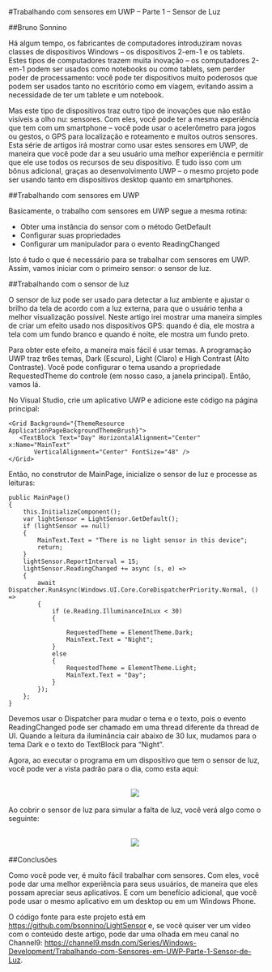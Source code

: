 #Trabalhando com sensores em UWP – Parte 1 – Sensor de Luz

##Bruno Sonnino

Há algum tempo, os fabricantes de computadores introduziram novas classes de dispositivos Windows – os dispositivos 2-em-1 e os tablets. Estes tipos de computadores trazem muita inovação – os computadores 2-em-1 podem ser usados como notebooks ou como tablets, sem perder poder de processamento: você pode ter dispositivos muito poderosos que podem ser usados tanto no escritório como em viagem, evitando assim a necessidade de ter um tablete e um notebook.

Mas este tipo de dispositivos traz outro tipo de inovações que não estão visíveis a olho nu: sensores. Com eles, você pode ter a mesma experiência que tem com um smartphone – você pode usar o acelerômetro para jogos ou gestos, o GPS para localização e roteamento e muitos outros sensores. Esta série de artigos irá mostrar como usar estes sensores em UWP, de maneira que você pode dar a seu usuário uma melhor experiência e permitir que ele use todos os recursos de seu dispositivo. E tudo isso com um bônus adicional, graças ao desenvolvimento UWP – o mesmo projeto pode ser usando tanto em dispositivos desktop quanto em smartphones.

##Trabalhando com sensores em UWP

Basicamente, o trabalho com sensores em UWP segue a mesma rotina:

* Obter uma instância do sensor com o método GetDefault
* Configurar suas propriedades
* Configurar um manipulador para o evento ReadingChanged

Isto é tudo o que é necessário para se trabalhar com sensores em UWP. Assim, vamos iniciar com o primeiro sensor: o sensor de luz.

##Trabalhando com o sensor de luz

O sensor de luz pode ser usado para detectar a luz ambiente e ajustar o brilho da tela de acordo com a luz externa, para que o usuário tenha a melhor visualização possível. Neste artigo irei mostrar uma maneira simples de criar um efeito usado nos dispositivos GPS: quando é dia, ele mostra a tela com um fundo branco e quando é noite, ele mostra um fundo preto.

Para obter este efeito, a maneira mais fácil é usar temas. A programação UWP traz tr6es temas, Dark (Escuro), Light (Claro) e High Contrast (Alto Contraste). Você pode configurar o tema usando a propriedade RequestedTheme do controle (em nosso caso, a janela principal). Então, vamos lá.

No Visual Studio, crie um aplicativo UWP e adicione este código na página principal:

    <Grid Background="{ThemeResource ApplicationPageBackgroundThemeBrush}">
       <TextBlock Text="Day" HorizontalAlignment="Center" x:Name="MainText"
           VerticalAlignment="Center" FontSize="48" />
    </Grid>
    
Então, no construtor de MainPage, inicialize o sensor de luz e processe as leituras:

    public MainPage()
    {
        this.InitializeComponent();
        var lightSensor = LightSensor.GetDefault();
        if (lightSensor == null)
        {
            MainText.Text = "There is no light sensor in this device";
            return;
        }
        lightSensor.ReportInterval = 15;
        lightSensor.ReadingChanged += async (s, e) =>
        {
            await Dispatcher.RunAsync(Windows.UI.Core.CoreDispatcherPriority.Normal, () =>
            {
                if (e.Reading.IlluminanceInLux < 30)
                {

                    RequestedTheme = ElementTheme.Dark;
                    MainText.Text = "Night";
                }
                else
                {
                    RequestedTheme = ElementTheme.Light;
                    MainText.Text = "Day";
                }
            });
        };
    }
    
Devemos usar o Dispatcher para mudar o tema e o texto, pois o evento ReadingChanged pode ser chamado em uma thread diferente da thread de UI. Quando a leitura da iluminância cair abaixo de 30 lux, mudamos para o tema Dark e o texto do TextBlock para “Night”. 

Agora, ao executar o programa em um dispositivo que tem o sensor de luz, você pode ver a vista padrão para o dia, como esta aqui:

<p align = "center">
  <br>
  <img src="http://lab27.blob.core.windows.net/wordpress/2017/02/Sensores_1.jpg"/>
  <br>
</p>

Ao cobrir o sensor de luz para simular a falta de luz, você verá algo como o seguinte:

<p align = "center">
  <br>
  <img src="http://lab27.blob.core.windows.net/wordpress/2017/02/Sensores_2.jpg"/>
  <br>
</p>

##Conclusões

Como você pode ver, é muito fácil trabalhar com sensores. Com eles, você pode dar uma melhor experiência para seus usuários, de maneira que eles possam apreciar seus aplicativos. E com um benefício adicional, que você pode usar o mesmo aplicativo em um desktop ou em um Windows Phone.

O código fonte para este projeto está em https://github.com/bsonnino/LightSensor e, se você quiser ver um vídeo com o conteúdo deste artigo, pode dar uma olhada em meu canal no Channel9: https://channel9.msdn.com/Series/Windows-Development/Trabalhando-com-Sensores-em-UWP-Parte-1-Sensor-de-Luz.




